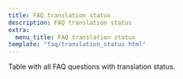 ```yaml
---
title: FAQ translation status
description: FAQ translation status
extra:
  menu_title: FAQ translation status
template: "faq/translation_status.html"
---
```


Table with all FAQ questions with translation status.
